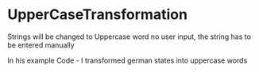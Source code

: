 # UpperCaseTransformation
Strings will be changed to Uppercase word
no user input, the string has to be entered manually

In his example Code - I transformed german states into uppercase words